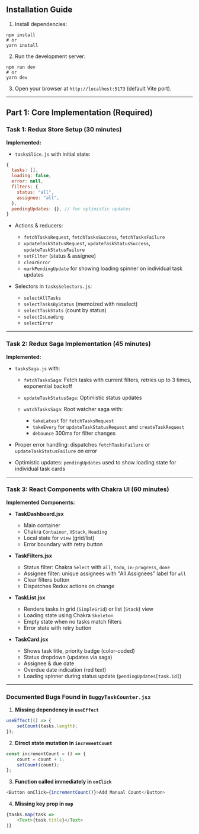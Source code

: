 
## Installation Guide

1. Install dependencies:

```
npm install
# or
yarn install
```
2. Run the development server:

```
npm run dev
# or
yarn dev
```

3. Open your browser at `http://localhost:5173` (default Vite port).

---

## Part 1: Core Implementation (Required)

### Task 1: Redux Store Setup (30 minutes)

**Implemented:**

* `tasksSlice.js` with initial state:

```js
{
  tasks: [],
  loading: false,
  error: null,
  filters: {
    status: "all",
    assignee: "all",
  },
  pendingUpdates: {}, // for optimistic updates
}
```

* Actions & reducers:

    * `fetchTasksRequest`, `fetchTasksSuccess`, `fetchTasksFailure`
    * `updateTaskStatusRequest`, `updateTaskStatusSuccess`, `updateTaskStatusFailure`
    * `setFilter` (status & assignee)
    * `clearError`
    * `markPendingUpdate` for showing loading spinner on individual task updates

* Selectors in `tasksSelectors.js`:

    * `selectAllTasks`
    * `selectTasksByStatus` (memoized with reselect)
    * `selectTaskStats` (count by status)
    * `selectIsLoading`
    * `selectError`

---

### Task 2: Redux Saga Implementation (45 minutes)

**Implemented:**

* `tasksSaga.js` with:

    * `fetchTasksSaga`: Fetch tasks with current filters, retries up to 3 times, exponential backoff
    * `updateTaskStatusSaga`: Optimistic status updates
    * `watchTasksSaga`: Root watcher saga with:

        * `takeLatest` for `fetchTasksRequest`
        * `takeEvery` for `updateTaskStatusRequest` and `createTaskRequest`
        * `debounce` 300ms for filter changes

* Proper error handling: dispatches `fetchTasksFailure` or `updateTaskStatusFailure` on error

* Optimistic updates: `pendingUpdates` used to show loading state for individual task cards

---

### Task 3: React Components with Chakra UI (60 minutes)

**Implemented Components:**

* **TaskDashboard.jsx**

    * Main container
    * Chakra `Container`, `VStack`, `Heading`
    * Local state for `view` (grid/list)
    * Error boundary with retry button

* **TaskFilters.jsx**

    * Status filter: Chakra `Select` with `all`, `todo`, `in-progress`, `done`
    * Assignee filter: unique assignees with "All Assignees" label for `all`
    * Clear filters button
    * Dispatches Redux actions on change

* **TaskList.jsx**

    * Renders tasks in grid (`SimpleGrid`) or list (`Stack`) view
    * Loading state using Chakra `Skeleton`
    * Empty state when no tasks match filters
    * Error state with retry button

* **TaskCard.jsx**

    * Shows task title, priority badge (color-coded)
    * Status dropdown (updates via saga)
    * Assignee & due date
    * Overdue date indication (red text)
    * Loading spinner during status update (`pendingUpdates[task.id]`)

---

### Documented Bugs Found in `BuggyTaskCounter.jsx`

1. **Missing dependency in `useEffect`**

```js
useEffect(() => {
    setCount(tasks.length);
});
```

2. **Direct state mutation in `incrementCount`**

```js
const incrementCount = () => {
    count = count + 1;
    setCount(count);
};
```

3. **Function called immediately in `onClick`**

```js
<Button onClick={incrementCount()}>Add Manual Count</Button>
```

4. **Missing key prop in `map`**

```js
{tasks.map(task =>
    <Text>{task.title}</Text>
)}
```

